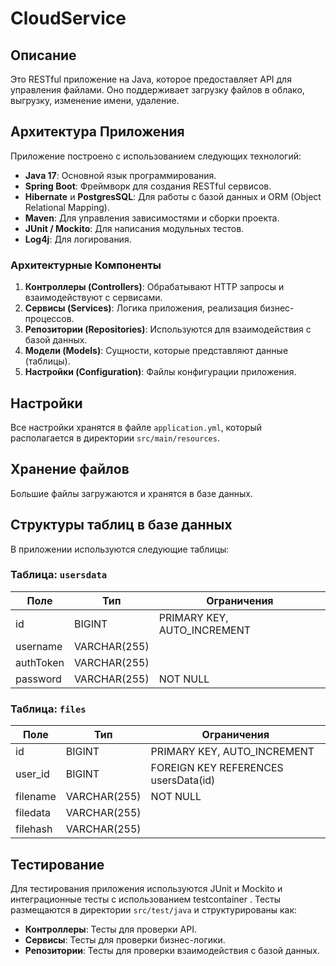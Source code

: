 # CloudService

## Описание

Это RESTful приложение на Java, которое предоставляет API для управления файлами. Оно поддерживает загрузку файлов в облако, выгрузку, изменение имени, удаление. 

## Архитектура Приложения

Приложение построено с использованием следующих технологий:
- **Java 17**: Основной язык программирования.
- **Spring Boot**: Фреймворк для создания RESTful сервисов.
- **Hibernate** и **PostgresSQL**: Для работы с базой данных и ORM (Object Relational Mapping).
- **Maven**: Для управления зависимостями и сборки проекта.
- **JUnit / Mockito**: Для написания модульных тестов.
- **Log4j**: Для логирования.

### Архитектурные Компоненты

1. **Контроллеры (Controllers)**: Обрабатывают HTTP запросы и взаимодействуют с сервисами.
2. **Сервисы (Services)**: Логика приложения, реализация бизнес-процессов.
3. **Репозитории (Repositories)**: Используются для взаимодействия с базой данных.
4. **Модели (Models)**: Сущности, которые представляют данные (таблицы).
5. **Настройки (Configuration)**: Файлы конфигурации приложения.

## Настройки

Все настройки хранятся в файле `application.yml`, который располагается в директории `src/main/resources`.


## Хранение файлов

Большие файлы загружаются и хранятся в базе данных.


## Структуры таблиц в базе данных

В приложении используются следующие таблицы:

### Таблица: `usersdata`

| Поле          | Тип              | Ограничения             |
|---------------|------------------|-------------------------|
| id            | BIGINT           | PRIMARY KEY, AUTO_INCREMENT |
| username      | VARCHAR(255)     |                         |
| authToken     | VARCHAR(255)     |                         |
| password      | VARCHAR(255)     | NOT NULL                |

### Таблица: `files`

| Поле          | Тип              | Ограничения             |
|---------------|------------------|-------------------------|
| id            | BIGINT           | PRIMARY KEY, AUTO_INCREMENT |
| user_id       | BIGINT           | FOREIGN KEY REFERENCES usersData(id)  |
| filename      | VARCHAR(255)     | NOT NULL                |
| filedata      |  VARCHAR(255)    |                         |
| filehash      |  VARCHAR(255)    |                         |

## Тестирование

Для тестирования приложения используются JUnit и Mockito и интеграционные тесты с использованием testcontainer . Тесты размещаются в директории `src/test/java` и структурированы как:

- **Контроллеры**: Тесты для проверки API.
- **Сервисы**: Тесты для проверки бизнес-логики.
- **Репозитории**: Тесты для проверки взаимодействия с базой данных.




